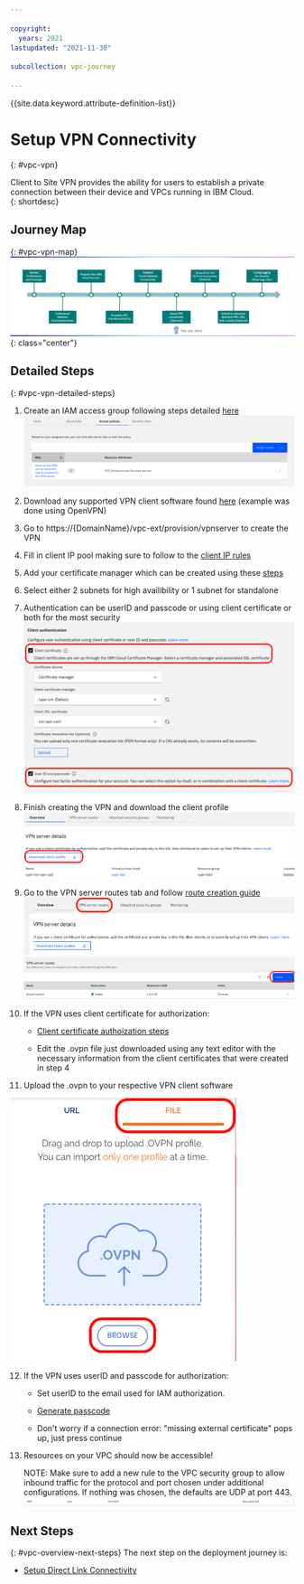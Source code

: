 ```yaml
---

copyright:
  years: 2021
lastupdated: "2021-11-30"

subcollection: vpc-journey

---
```


{{site.data.keyword.attribute-definition-list}}

# Setup VPN Connectivity
{: #vpc-vpn}

Client to Site VPN provides the ability for users to establish a private connection between their device and VPCs running in IBM Cloud.  
{: shortdesc}

## Journey Map
{: #vpc-vpn-map}
![Architecture](images/vpn/journey-map.png){: class="center"}



## Detailed Steps
{: #vpc-vpn-detailed-steps}




1. Create an IAM access group following steps detailed [here](https://{DomainName}/docs/vpc?topic=vpc-client-to-site-authentication#creating-cert-manager-instance-import) ![Access](images/vpn/access.png)

   

2. Download any supported VPN client software found [here](https://{DomainName}/docs/vpc?topic=vpc-client-to-site-vpn-planning#vpn-client-software) (example was done using OpenVPN)

   

3. Go to https://{DomainName}/vpc-ext/provision/vpnserver to create the VPN

   

4. Fill in client IP pool making sure to follow to the [client IP rules](https://{DomainName}/docs/vpc?topic=vpc-client-to-site-vpn-planning) 

   

5. Add your certificate manager which can be created using these [steps](https://{DomainName}/docs/vpc?topic=vpc-client-to-site-authentication#creating-cert-manager-instance-import) 

   

6. Select either 2 subnets for high availibility or 1 subnet for standalone 

   

7. Authentication can be userID and passcode or using client certificate or both for the most security ![Authorization](images/vpn/authorization.png)

   

8. Finish creating the VPN and download the client profile ![Download](images/vpn/client_profile.png)

   

9. Go to the VPN server routes tab and follow [route creation guide](https://{DomainName}/docs/vpc?topic=vpc-vpn-client-to-site-routes&interface=ui#create-route-ui) ![route tab](images/vpn/route_tab.png) ![route tab](images/vpn/create_route.png)

   

10. If the VPN uses client certificate for authorization:  


    - [Client certificate authoization steps](https://{DomainName}/docs/vpc?topic=vpc-vpn-client-environment-setup&interface=ui)

    - Edit the .ovpn file just downloaded using any text editor with the necessary information from the client certificates that were created in step 4

      
11. Upload the .ovpn to your respective VPN client software

![upload-ova](images/vpn/ovpn_upload.png)


12. If the VPN uses userID and passcode for authorization:  


    - Set userID to the email used for IAM authorization. 

    - [Generate passcode](https://iam.cloud.ibm.com/identity/passcode)

    - Don't worry if a connection error: "missing external certificate" pops up, just press continue 

      
13. Resources on your VPC should now be accessible!  

    NOTE: Make sure to add a new rule to the VPC security group to allow inbound traffic for the protocol and port chosen under additional configurations. If nothing was chosen, the defaults are UDP at port 443.![SG](images/vpn/security_group.png) 



## Next Steps

{: #vpc-overview-next-steps}
The next step on the deployment journey is:
* [Setup Direct Link Connectivity](/docs/vpc-journey?topic=vpc-journey-vpc-directlink)